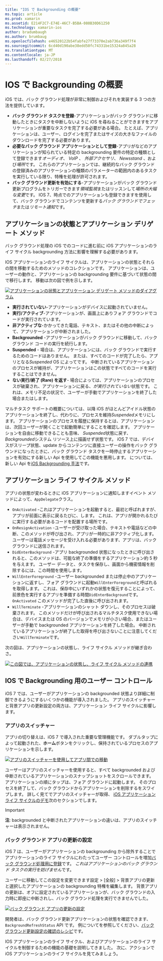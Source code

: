 ```yaml
---
title: "IOS で Backgrounding の概要"
ms.topic: article
ms.prod: xamarin
ms.assetid: E214F2C7-E74E-46C7-B5BA-080B30D61250
ms.technology: xamarin-ios
author: bradumbaugh
ms.author: brumbaug
ms.openlocfilehash: e46520122b54fabfe27f73370e2ab736a349f7f4
ms.sourcegitcommit: 6cd40d190abe38edd50fc74331be15324a845a28
ms.translationtype: MT
ms.contentlocale: ja-JP
ms.lasthandoff: 02/27/2018
---
```

# <a name="introduction-to-backgrounding-in-ios"></a>IOS で Backgrounding の概要

iOS では、バック グラウンド処理が非常に制御およびそれを実装する 3 つの方法を提供しています。

-  **バック グラウンド タスクを登録**-アプリケーションがバック グラウンドに移動したときにタスクを中断しないように iOS を尋ねることができますをアプリケーションが重要なタスクを完了する必要がある場合。 たとえば、アプリケーションは、ユーザー、ログインを完了またはサイズの大きなファイルのダウンロードを完了する必要があります。
-  **必要なバック グラウンド アプリケーションとして登録**-アプリがなどのアプリケーションが知られている特定の backgrounding 要件の特定の種類として登録できます*オーディオ*、 *VoIP* 、 *外部アクセサリ*、 *Newsstand* 、および*場所*です。 これらのアプリケーションでは、継続的なバック グラウンドの登録済みのアプリケーションの種類のパラメーターの範囲内のあるタスクを実行している限り、特権を処理が許可されます。
-  **バック グラウンド更新を有効にする**-アプリケーションがバック グラウンド更新プログラムをトリガーできます*領域監視*またはリッスンして*場所の大幅な変更*です。 IOS 7、時点でのアプリケーションも登録できますを使用して、バック グラウンドでコンテンツを更新する*バック グラウンドでフェッチ*または*リモート通知*です。


## <a name="application-states-and-application-delegate-methods"></a>アプリケーションの状態とアプリケーション デリゲート メソッド

バック グラウンド処理の iOS でのコードに進む前に iOS アプリケーションのライフ サイクル backgrounding 方法に影響を理解する必要があります。

IOS アプリケーションのライフ サイクルは、アプリケーションの状態とそれらの間を移動するためのメソッドのコレクションです。 アプリケーションは、ユーザーの動作と、アプリケーションの backgrounding 要件に基づいて状態の間で移行します。 移動は次の図で例を示します。

 [ ![](introduction-to-backgrounding-in-ios-images/applicationlifecycle-.png "アプリケーションの状態とアプリケーション デリゲート メソッドのダイアグラム")](introduction-to-backgrounding-in-ios-images/applicationlifecycle-.png)

-  **実行されていない**-アプリケーションがデバイスに起動されていません。
-  **実行/アクティブ**-アプリケーションが、画面上にありフォア グラウンドでコードが実行されています。
-  **非アクティブな**-かかってきた電話、テキスト、またはその他の中断によって、アプリケーションが中断されました。
-  **Backgrounded** -アプリケーションがバック グラウンドに移動して、バック グラウンド コードの実行を続行します。
-  **Suspended** - 場合は、アプリケーションには、バック グラウンドで実行するためのコードはありません。 または、すべてのコードが完了したら、アプリとなる*Suspended* OS によってです。 中断されているアプリケーションのプロセスが維持が、アプリケーションはこの状態ですべてのコードを実行することはできません。
-  **ない実行/終了 (Rare) を返す**- 場合によっては、アプリケーションのプロセスが破棄され、アプリケーションに戻る、*が実行されていない*状態です。 これは、メモリ不足の状況で、ユーザーが手動でアプリケーションを終了した場合またはします。


マルチタスク サポートの概要については、以降 iOS がほとんどアイドル状態のアプリケーションを終了し、代わりに、プロセスを維持*Suspended*メモリにします。 アプリケーションのプロセスを履歴に保持するとは、アプリケーションは、次回ユーザーが開くことで起動簡単にすることを確認します。 アプリケーションを自由に移動できることも意味、 *Suspended*状態に戻す、 *Backgrounded*システム リソース上に描画せず状態です。 iOS 7 では、デバイスがスリープ状態、update からコンテンツに直接ユーザーの操作をバック グラウンドになったときに、バック グラウンド タスクを一時停止するアプリケーションを有効にする新しい Api を使用してこの機能を悪用します。 については、新しい Api を[iOS Backgrounding 手法](~/ios/app-fundamentals/backgrounding/ios-backgrounding-techniques/index.md)です。

## <a name="application-lifecycle-methods"></a>アプリケーション ライフ サイクル メソッド

アプリの状態が変わるときに iOS アプリケーションに通知しますイベント メソッドによって、`AppDelegate`クラス。

-  `OnActivated` -これはアプリケーションを起動すると、最初と呼ばれますが、アプリが前面に表示に戻るたびに、します。 これは、アプリが開かれるたびに実行する必要があるコードを配置する場所です。
-  `OnResignActivation` -ユーザーが受け取った場合、テキストや電話などの中断、このメソッドが呼び出され、アプリが一時的に非アクティブ化します。 ユーザーは電話メッセージを受け入れる必要があります、アプリは、バック グラウンドに送信されます。
-  `DidEnterBackground` -アプリ backgrounded 状態になったときに呼び出されると、このメソッドは、可能な終了の準備をするアプリケーション約 5 秒を与えます。 ユーザー データと、タスクを保存し、画面から機密情報を削除するには、この時間を使用します。
-  `WillEnterForeground` -ユーザー backgrounded または停止中のアプリケーションに返すし、フォア グラウンドに起動`WillEnterForeground`と呼ばれるを取得します。 これは、保存中にいずれかの状態を復元することによって、前景色を実行するアプリを準備する時間`DidEnterBackground`です。  `OnActivated` このメソッドが完了した直後に呼び出されます。
-  `WillTerminate` -アプリケーションのシャット ダウンし、そのプロセスは破棄されます。 このメソッドだけが呼び出されるマルチタスク使用できない場合は、デバイスまたは OS のバージョンでメモリが小さい場合、またはユーザーが手動で backgrounded アプリケーションを終了した場合。 中断されているアプリケーションが終了した取得を呼び出さないことに注意してください`WillTerminate`です。


次の図は、アプリケーションの状態し、ライフ サイクル メソッドが継ぎ合わさ。

 [ ![](introduction-to-backgrounding-in-ios-images/image2.png "この図では、アプリケーションの状態し、ライフ サイクル メソッドの連携")](introduction-to-backgrounding-in-ios-images/image2.png)

## <a name="user-controls-for-backgrounding-in-ios"></a>IOS で Backgrounding 用のユーザー コントロール

iOS 7 では、ユーザーがアプリケーションの backgrounded 状態より詳細に制御できるようにするいくつかの機能が導入されました。 アプリのスイッチャーと背景アプリの更新設定の両方は、アプリケーション ライフ サイクルに影響します。

### <a name="app-switcher"></a>アプリのスイッチャー

アプリの切り替えは、iOS 7 で導入された重要な管理機能です。 ダブルタップによって起動された、**ホーム**ボタンをクリックし、保持されているプロセスのアプリケーションを示します。

 [ ![](introduction-to-backgrounding-in-ios-images/app-switcher-.png "アプリのスイッチャーを使用してアプリ間での移動")](introduction-to-backgrounding-in-ios-images/app-switcher-.png)

ユーザーはアプリのスイッチャーを使用すると、すべて backgrounded および中断されているアプリケーションのスナップショットをスクロールできます。 アプリケーションの順にタップは、フォア グラウンドに起動します。 そのプロセスを終了して、バック グラウンドからアプリケーションを削除するをスワイプします。 詳しく見てでアプリのスイッチャーが取得、 [iOS アプリケーション ライフ サイクルのデモ](~/ios/app-fundamentals/backgrounding/application-lifecycle-demo.md)次のセクションでします。

> [!IMPORTANT]
> **注**: backgrounded と中断されたアプリケーションの違いは、アプリのスイッチャーは表示されません。



### <a name="background-app-refresh-settings"></a>バック グラウンド アプリの更新の設定

iOS 7 は、ユーザーがアプリケーションの backgrounding から除外することでアプリケーションのライフ サイクルにわたってユーザー コントロールを増加[バック グラウンド処理用に登録](~/ios/app-fundamentals/backgrounding/ios-backgrounding-techniques/registering-applications-to-run-in-background.md)です。 *これはアプリケーションのバック グラウンド タスクの実行を妨げません*です。

ユーザーに移動してこの設定を変更できます<span class="uiitem">設定 > [全般] > 背景アプリの更新</span>と選択したアプリケーションの backgrounding 特権を編集します。 背景アプリの更新は、オフに設定されているアプリケーションが、バック グラウンドの入力時に即座に中断されし、バック グラウンド処理を実行できませんでした。

 [ ![](introduction-to-backgrounding-in-ios-images/settings-.png "バック グラウンド アプリの更新の設定")](introduction-to-backgrounding-in-ios-images/settings-.png)

開発者は、バック グラウンド更新アプリケーションの状態を確認できます、 `BackgroundRefreshStatus` API です。 例についてを参照してください、[バック グラウンド更新設定の確認のレシピ](https://developer.xamarin.com/recipes/ios/multitasking/check_background_refresh_setting/)です。

IOS アプリケーションのライフ サイクル、およびアプリケーションのライフ サイクルを制御するための機能の基礎を説明してきました。 次に、アクションで iOS アプリケーションのライフ サイクルを見てみましょう。

